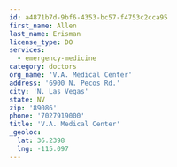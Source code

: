 ```yaml
---
id: a4871b7d-9bf6-4353-bc57-f4753c2cca95
first_name: Allen
last_name: Erisman
license_type: DO
services:
  - emergency-medicine
category: doctors
org_name: 'V.A. Medical Center'
address: '6900 N. Pecos Rd.'
city: 'N. Las Vegas'
state: NV
zip: '89086'
phone: '7027919000'
title: 'V.A. Medical Center'
_geoloc:
  lat: 36.2398
  lng: -115.097
---
```

